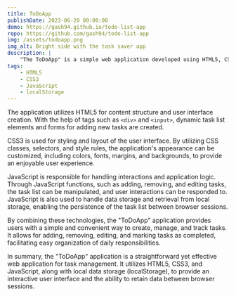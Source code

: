 ```yaml
---
title: ToDoApp
publishDate: 2023-06-20 00:00:00
demo: https://gash94.github.io/todo-list-app
repo: https://github.com/gash94/todo-list-app
img: /assets/todoapp.png
img_alt: Bright side with the task saver app
description: |
    "The ToDoApp" is a simple web application developed using HTML5, CSS3, and JavaScript. The main purpose of this application is to allow users to create and manage a list of tasks to be completed.
tags:
    - HTML5
    - CSS3
    - JavaScript
    - localStorage
---
```


The application utilizes HTML5 for content structure and user interface creation. With the help of tags such as `<div>` and `<input>`, dynamic task list elements and forms for adding new tasks are created.

CSS3 is used for styling and layout of the user interface. By utilizing CSS classes, selectors, and style rules, the application's appearance can be customized, including colors, fonts, margins, and backgrounds, to provide an enjoyable user experience.

JavaScript is responsible for handling interactions and application logic. Through JavaScript functions, such as adding, removing, and editing tasks, the task list can be manipulated, and user interactions can be responded to. JavaScript is also used to handle data storage and retrieval from local storage, enabling the persistence of the task list between browser sessions.

By combining these technologies, the "ToDoApp" application provides users with a simple and convenient way to create, manage, and track tasks. It allows for adding, removing, editing, and marking tasks as completed, facilitating easy organization of daily responsibilities.

In summary, the "ToDoApp" application is a straightforward yet effective web application for task management. It utilizes HTML5, CSS3, and JavaScript, along with local data storage (localStorage), to provide an interactive user interface and the ability to retain data between browser sessions.
